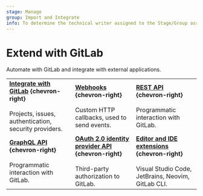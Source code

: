 ```yaml
---
stage: Manage
group: Import and Integrate
info: To determine the technical writer assigned to the Stage/Group associated with this page, see https://handbook.gitlab.com/handbook/product/ux/technical-writing/#assignments
---
```


# Extend with GitLab

Automate with GitLab and integrate with external applications.

| | | |
|--|--|--|
| [**Integrate with GitLab**](../integration/index.md) **{chevron-right}**<br><br> Projects, issues, authentication, security providers. | [**Webhooks**](../user/project/integrations/webhooks.md) **{chevron-right}**<br><br> Custom HTTP callbacks, used to send events. | [**REST API**](rest/index.md) **{chevron-right}**<br><br> Programmatic interaction with GitLab. |
| [**GraphQL API**](graphql/index.md) **{chevron-right}**<br><br> Programmatic interaction with GitLab. | [**OAuth 2.0 identity provider API**](oauth2.md) **{chevron-right}**<br><br> Third-party authorization to GitLab. | [**Editor and IDE extensions**](../editor_extensions/index.md) **{chevron-right}**<br><br> Visual Studio Code, JetBrains, Neovim, GitLab CLI. |
